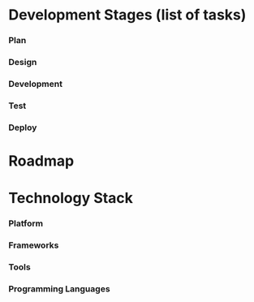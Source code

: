 # Development Stages (list of tasks)
### Plan
### Design
### Development
### Test
### Deploy
 
# Roadmap
 
# Technology Stack
### Platform
### Frameworks
### Tools
### Programming Languages
